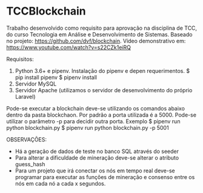# TCCBlockchain
Trabalho desenvolvido como requisito para aprovação na disciplina de TCC, do curso Tecnologia em Análise e Desenvolvimento de Sistemas. Baseado no projeto: https://github.com/dvf/blockchain. Vídeo demonstrativo em: https://www.youtube.com/watch?v=s22CZk1eiRQ

Requisitos: 
1) Python 3.6+ e pipenv. Instalação do pipenv e depen requerimentos.
$ pip install pipenv 
$ pipenv install 
2) Servidor MySQL
3) Servidor Apache (utilizamos o servidor de desenvolvimento do próprio Laravel)

Pode-se executar a blockchain deve-se utilizando os comandos abaixo dentro da pasta blockchaon. Por padrão a porta utilizada é a 5000. Pode-se utilizar o parâmetro -p para decidir outra porta. Exemplo
$ pipenv run python blockchain.py
$ pipenv run python blockchain.py -p 5001

OBSERVAÇÕES:
- Há a geração de dados de teste no banco SQL através do seeder 
- Para alterar a dificuldade de mineração deve-se alterar o atributo guess_hash
- Para um projeto que irá conectar os nós em tempo real deve-se programar para executar as funções de mineração e consenso entre os nós em cada nó a cada x segundos.
